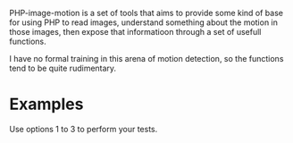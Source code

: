 PHP-image-motion is a set of tools that aims to provide some kind of base for using PHP to read images, understand something about the motion in those images, then expose that informatioon through a set of usefull functions.

I have no formal training in this arena of motion detection, so the functions tend to be quite rudimentary. 


# Examples

Use options 1 to 3 to perform your tests.
